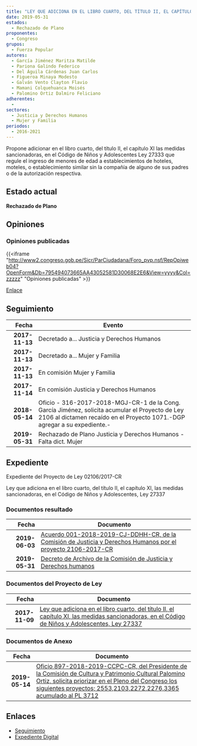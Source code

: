 ```yaml
---
title: "LEY QUE ADICIONA EN EL LIBRO CUARTO, DEL TÍTULO II, EL CAPÍTULO XI, LAS MEDIDAS SANCIONADORAS EN EL CÓDIGO DE NIÑOS Y ADOLESCENTES LEY 27337"
date: 2019-05-31
estados: 
  - Rechazado de Plano
proponentes: 
  - Congreso
grupos: 
  - Fuerza Popular
autores: 
  - García Jiménez Maritza Matilde
  - Pariona Galindo Federico
  - Del Águila Cárdenas Juan Carlos
  - Figueroa Minaya Modesto
  - Galván Vento Clayton Flavio
  - Mamani Colquehuanca Moisés
  - Palomino Ortiz Dalmiro Feliciano
adherentes: 
  - 
sectores: 
  - Justicia y Derechos Humanos
  - Mujer y Familia
periodos: 
  - 2016-2021
---
```


Propone adicionar en el libro cuarto, del título II, el capítulo XI las medidas sancionadoras, en el Código de Niños y Adolescentes Ley 27333 que regule el ingreso de menores de edad a establecimientos de hoteles, moteles, o establecimiento similar sin la compañía de alguno de sus padres o de la autorización respectiva.


## Estado actual

**Rechazado de Plano**

## Opiniones

### Opiniones publicadas

{{<iframe "http://www2.congreso.gob.pe/Sicr/ParCiudadana/Foro_pvp.nsf/RepOpiweb04?OpenForm&Db=795494073665AA43052581D30068E2E6&View=yyyy&Col=zzzzz" "Opiniones publicadas" >}}

[Enlace](http://www2.congreso.gob.pe/Sicr/ParCiudadana/Foro_pvp.nsf/RepOpiweb04?OpenForm&Db=795494073665AA43052581D30068E2E6&View=yyyy&Col=zzzzz)

## Seguimiento

| Fecha | Evento |
|------:|--------|
| **2017-11-13** | Decretado a... Justicia y Derechos Humanos|
| **2017-11-13** | Decretado a... Mujer y Familia|
| **2017-11-13** | En comisión Mujer y Familia|
| **2017-11-14** | En comisión Justicia y Derechos Humanos|
| **2018-05-14** | Oficio - 316-2017-2018-MGJ-CR-1 de la Cong. García Jiménez, solicita acumular el Proyecto de Ley 2106 al dictamen recaído en el Proyecto 1071.-DGP agregar a su expediente.-|
| **2019-05-31** | Rechazado de Plano Justicia y Derechos Humanos - Falta dict. Mujer|


## Expediente

Expediente del Proyecto de Ley 02106/2017-CR

Ley que adiciona en el libro cuarto, del título II, el capítulo XI, las medidas sancionadoras, en el Código de Niños y Adolescentes, Ley 27337


### Documentos resultado

| Fecha | Documento |
|------:|--------|
| **2019-06-03** | [Acuerdo 001-2018-2019-CJ-DDHH-CR, de la Comisión de Justicia y Derechos Humanos por el proyecto 2106-2017-CR](http://www.leyes.congreso.gob.pe/Documentos/2016_2021/Decretos/Archivamiento/DA0040620190603.pdf) |
| **2019-05-31** | [Decreto de Archivo de la Comisión de Justicia y Derechos humanos](http://www.leyes.congreso.gob.pe/Documentos/2016_2021/Decretos/Archivamiento/DA0210620190531.pdf) |

### Documentos del Proyecto de Ley

| Fecha | Documento |
|------:|--------|
| **2017-11-09** | [Ley que adiciona en el libro cuarto, del título II, el capítulo XI, las medidas sancionadoras, en el Código de Niños y Adolescentes, Ley 27337](http://www.leyes.congreso.gob.pe/Documentos/2016_2021/Proyectos_de_Ley_y_de_Resoluciones_Legislativas/PL0210620171109.pdf) |

### Documentos de Anexo

| Fecha | Documento |
|------:|--------|
| **2019-05-14** | [Oficio 897-2018-2019-CCPC-CR, del Presidente de la Comisión de Cultura y Patrimonio Cultural Palomino Ortiz, solicita priorizar en el Pleno del Congreso los siguientes proyectos; 2553,2103,2272,2276,3365 acumulado al PL 3712](http://www.leyes.congreso.gob.pe/Documentos/2016_2021/Oficios/Comisiones_Ordinarias/OFICIO-897-2018-2019-CCPC-CR.pdf) |

## Enlaces 

- [Seguimiento](http://www2.congreso.gob.pe/Sicr/TraDocEstProc/CLProLey2016.nsf/f7fff46988ca05b1052578e100829cc7/9ddbf3e28a2d9b12052581d300698f2d?OpenDocument)
- [Expediente Digital](http://www2.congreso.gob.pe/Sicr/TraDocEstProc/CLProLey2016.nsf/f7fff46988ca05b1052578e100829cc7/9ddbf3e28a2d9b12052581d300698f2d?OpenDocument&Click=05257FB7005EB655.eb71d0cf91d8294e05256cdf006b5706/$Body/0.1C6C)
